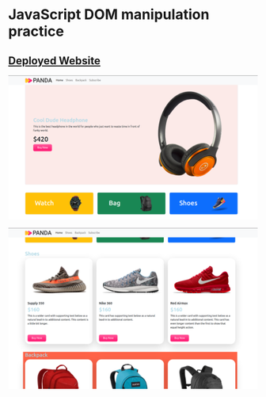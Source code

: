 # JavaScript DOM manipulation practice

## **[Deployed Website](https://dg1223.github.io/panda-commerce-bootstrap/)**

![screenshot 1](panda-commerce-1.png)

![screenshot 2](panda-commerce-2.png)
